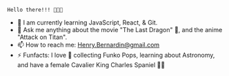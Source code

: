     Hello there!!! 👋🏾😁


- 🌱 I am currently learning JavaScript, React, & Git. 
- 💬 Ask me anything about the movie "The Last Dragon" 🐉, and the anime "Attack on Titan". 
- 📫 How to reach me: Henry.Bernardin@gmail.com
- ⚡ Funfacts: I love 🖤 collecting Funko Pops, learning about Astronomy, and have a female Cavalier King Charles Spaniel 🐕‍🦺

<!--
**Henry-Bernardin/Henry-Bernardin** is a ✨ _special_ ✨ repository because its `README.md` (this file) appears on your GitHub profile.

Here are some ideas to get you started:

- 🔭 I’m currently working on ...
- 🌱 I’m currently learning ...
- 👯 I’m looking to collaborate on ...
- 🤔 I’m looking for help with ...
- 💬 Ask me about ...
- 📫 How to reach me: ...
- 😄 Pronouns: ...
- ⚡ Fun fact: ...
-->
